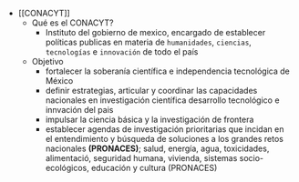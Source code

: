 - [[CONACYT]]
	- Qué es el CONACYT?
		- Instituto del gobierno de mexico, encargado de establecer políticas publicas en materia de `humanidades`, `ciencias`, `tecnologías` e `innovación` de todo el país
	- Objetivo
		- fortalecer la soberanía científica e independencia tecnológica de México
		- definir estrategias, articular y coordinar las capacidades nacionales en investigación científica desarrollo tecnológico e innvación del pais
		- impulsar la ciencia básica y la investigación de frontera
		- establecer agendas de investigación prioritarias que incidan en el entendimiento y búsqueda de soluciones a los grandes retos nacionales **(PRONACES)**;  salud, energía, agua, toxicidades, alimentació, seguridad humana, vivienda, sistemas socio-ecológicos, educación y cultura (PRONACES)